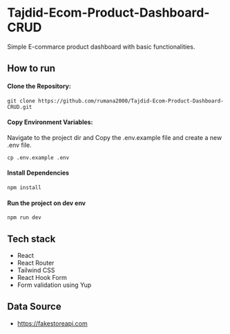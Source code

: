 # Tajdid-Ecom-Product-Dashboard-CRUD

Simple E-commarce product dashboard with basic functionalities.

## How to run
#### Clone the Repository:
```
git clone https://github.com/rumana2000/Tajdid-Ecom-Product-Dashboard-CRUD.git
```
#### Copy Environment Variables:
Navigate to the project dir and Copy the .env.example file and create a new .env file.
```
cp .env.example .env
```
#### Install Dependencies
```
npm install
```
#### Run the project on dev env
```
npm run dev
```


## Tech stack
- React
- React Router
- Tailwind CSS
- React Hook Form
- Form validation using Yup


## Data Source
- https://fakestoreapi.com
